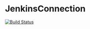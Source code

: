 # JenkinsConnection

[![Build Status](http://localhost:7070/buildStatus/icon?job=fibonacci)](http://localhost:7070/job/fibonacci/)
